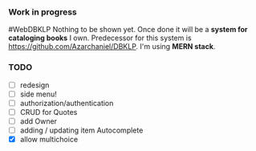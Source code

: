 ### Work in progress
#WebDBKLP
Nothing to be shown yet.
Once done it will be a **system for cataloging books** I own. Predecessor for this system is https://github.com/Azarchaniel/DBKLP.
I'm using **MERN stack**.

### TODO
- [ ] redesign
- [ ] side menu!
- [ ] authorization/authentication
- [ ] CRUD for Quotes
- [ ] add Owner
- [ ] adding / updating item
Autocomplete
- [X] allow multichoice  

